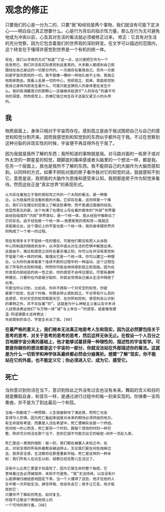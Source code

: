 # 观念的修正
只要我们的心是一分为二的、只要“我”和经验是两个事物，我们就没有可能下定决心——明白自己真正想要什么。心是行为背后的指示性力量，那么在行为无可避免地成为冲突以前，心及其对生活的看法就必须被修正过来。
修正：它具有对生活的充分觉察，因为它包含着我们的世界观的深刻转变。在文字可以描述的范围内，这个转变在于懂得并感觉到世界是一个有机的统一体。
```
现在，我们以寻常的⽅式“知道”了这⼀点，这只是把它作为⼀个
信息⽽已，我们并没有实际感觉到这是真的。⼤多数⼈都感到⾃⼰和
围绕在⾃⼰⾝边的⼀切是分开的。⼀⽅⾯存在着我⾃⼰，另外⼀⽅⾯
则是宇宙间其他的⼀切。我不是像⼀棵树⼀样地扎根于⼟地，我独⽴
地跑来跑去。我看上去是⼀切的中⼼，但却孤⽴、孤单。我能感觉到
我⾃⼰⾝体内部发⽣着什么，可是只能去猜别⼈的⾝体⾥在发⽣什
么。我的有清醒意识的那颗⼼⼀定植根并起源于“⼈的存在”的最不可
测的深度，然⽽感觉上，仿佛它独⽴地⽣存于这副⼜紧⼜⼩的头颅
内。
```
## 我
物质层面上，身体只相对于宇宙而存在。感到孤立是由于我试图把自己与自己的感觉和知觉分割开来。因⽽我感觉到和知觉到的东⻄似乎都外在于我。不过在觉察到这种分裂的⾮现实性的时候，宇宙便不再显得外在于我了。

因为我就是我所了解的东⻄；我所知道的事物就是我。对⻢路对⾯的⼀栋房⼦或对外太空的⼀颗星星的知觉，跟脚底的瘙痒感或者头脑⾥的⼀个想法⼀样，都是我。
在另⼀个层⾯上，我也是我所不了解的东⻄。我不能把⾃⼰的⼤脑作为⼤脑⽽感知到。以同样的⽅式，如果不把街对⾯的房⼦看作我对它的知觉的话，我就感知不到它。意思是说，我把我的⼤脑作为思维和感受来认知，我把那座房⼦作为知觉来看待。然而这些正是“真实世界”的表现形式。
```
认为存在着独⽴于我的感知觉之外的⼀个太阳的看法，是⼀种推
论。认为我虽然没法看到我的⼤脑，它却存在着，这同样是⼀个推
论。我们只在理论的层⾯上了解这些事物，⽽不是通过直接的经验。
但显⽽易⻅的是，这个布满了在理论上存在着的客体的“外部”世界跟
由经验组成的“内部”世界类似，是⼀个统⼀体，我从经验中推断出了
它的存在。由于经验是⼀个统⼀体——我便是我的感知觉——我就应
该能推论出，这个理论上的宇宙也是⼀个统⼀体，我的⾝体跟世界共
同构成了⼀个单⼀的过程。

现在有很多关于宇宙统⼀性的理论，可是他们都没有把⼈从⾃我
中⼼所制造的隔绝状态中，从冲突中或从对⽣活的恐惧中解放出来。
这是由于，推论和感受之间存在着天壤之别。你可以在并没有感觉到
宇宙是个统⼀体的时候，推理出它是⼀个统⼀体。你可以建⽴⼀种理
论，认为你的⾝体是某个连续不断的过程中的⼀种运动，这个过程包
括了所有的太阳和恒星，然⽽你可能会继续感到孤⽴和孤独。因为在
你发现内部经验的统⼀性之前，你的感受不会呼应理论。尽管有着种
种理论，只要你在内部是分裂的，你就会觉得⾃⼰被从⽣活中隔绝了
出来。
可是当你认识到，⽐如说，你并不拥有⼀个对天空的知觉，你就
是那个知觉，在这个时候，你便会停⽌感到孤⽴。不论带有什么⽬的
去感受，你对天空的知觉都是天空，在你所知觉到、感受到及认识到
的事物之外，并不存在着“你”。这就是为什么神秘主义者以及许多诗
⼈经常会表达他们“与万物⼀体”或“与上帝合⼀”的感受，或者像埃德
温·阿诺德爵⼠这样表达：
先前提到的⾃⼰，宇宙⽣⻓出了我。[60]
```
**在最严格的意义上，我们根本⽆法真正地思考⼈⽣和现实，因为这必然要包括关于思考的思考、对关于思考的思考的思考，然后这样⽆休⽆⽌。在假设⼀个⼈百分之百地跟宇宙分离的基础上，他才能够试着获得⼀种理性的、描述性的宇宙哲学。可要是你跟你的想法都是这个宇宙的⼀部分，你就没法站在外部描述你的看法。这就是为什么⼀切哲学和神学体系最终都必然会分崩离析。想要“了解”现实，你不能站在它的外⾯，也不能定义它；你必须进⼊它、成为它、感受它。**
## 死亡
当你意识到你活在当下，意识到除此之外没有过去也没有未来。舞蹈的含义和目的就是舞蹈自身，和音乐一样，是通过进行过程中的每一刻来实现的。你弹奏一支鸣奏曲，并不是为了到达最后一个和弦。
```
当每⼀刻都成了⼀种预期，⼈⽣就被剥夺了满⾜感，⽽死亡也会
变得令⼈恐惧，因为死亡看起来就是对未来的期待必须终结的地⽅。
有⽣命就有希望，⽽要是⼈活在希望中，死亡便确实会是⼀个终结。
但对统⼀的⼼⽽⾔，死亡是另⼀个时刻，跟每个其他的时刻⼀样完
整，除⾮充分地活在那个当下，否则它就不可能交出它的秘密—尚怀一念赴九泉。

死亡是这⼀真相的缩影：每⼀刻，我们都在被塞⼊未知之中。在
此，对安全感的所有执着都会被迫停⽌。⽆论我们是在何处抛掉过
去、放弃安全感，⽣活都将在那⾥重新开始。死亡是这样的⼀种未
知：我们所有⼈在出⽣以前，就都已经在那⼉⽣活过了。

没有什么⽐死亡更富于创造性了，因为它是⽣命的整个秘密。它
意味着过去必须被抛弃、未知不可避免、“我”⽆法持续，以及没有什
么能够被归根结底地固定下来。当⼀个⼈懂得了这些，他才在他的⼈
⽣中第⼀次开始⽣活。屏住呼吸，他会失去它；放⼿让它⾛，他才能
找到它：
只要你不了解如何死去、如何复⽣，
你就不过是这个⿊暗地球上的
⼀个可怜的旅⾏者。[68]
```